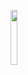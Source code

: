 <img src="https://user-images.githubusercontent.com/41017424/42466030-5b17b272-8373-11e8-8406-d0effd3ba664.png" width="15%"></img> 
